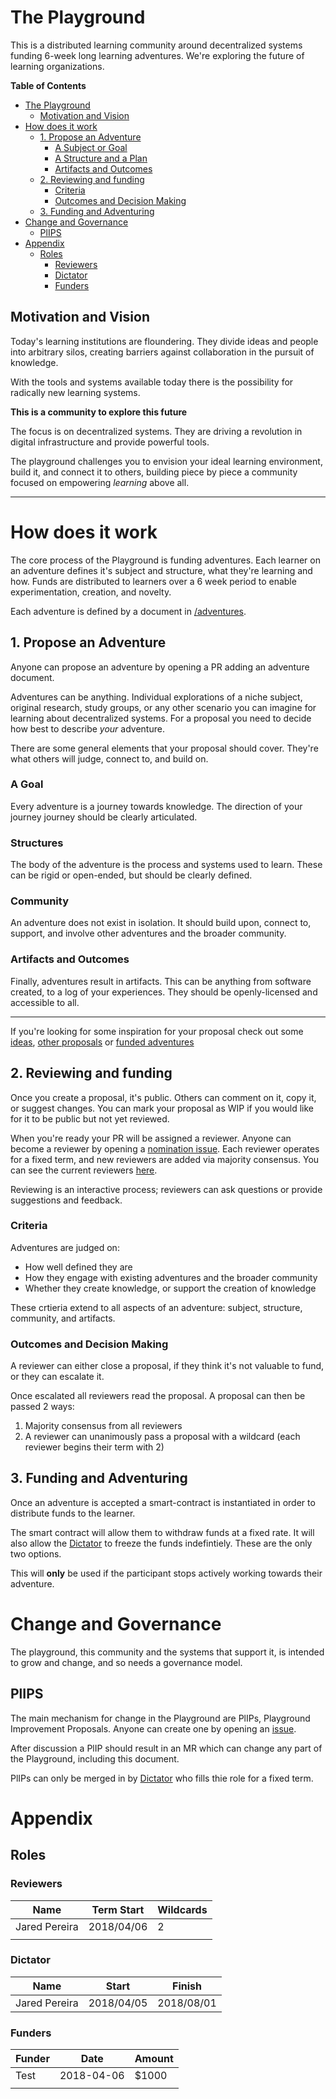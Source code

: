 # The Playground
This is a distributed learning community around decentralized systems funding 6-week
long learning adventures. We're exploring the future of learning organizations.

<!-- markdown-toc start - Don't edit this section. Run M-x markdown-toc-refresh-toc -->
**Table of Contents**

- [The Playground](#the-playground)
    - [Motivation and Vision](#motivation-and-vision)
- [How does it work](#how-does-it-work)
    - [1. Propose an Adventure](#1-propose-an-adventure)
        - [A Subject or Goal](#a-subject-or-goal)
        - [A Structure and a Plan](#a-structure-and-a-plan)
        - [Artifacts and Outcomes](#artifacts-and-outcomes)
    - [2. Reviewing and funding](#2-reviewing-and-funding)
        - [Criteria](#criteria)
        - [Outcomes and Decision Making](#outcomes-and-decision-making)
    - [3. Funding and Adventuring](#3-funding-and-adventuring)
- [Change and Governance](#change-and-governance)
    - [PlIPS](#plips)
- [Appendix](#appendix)
    - [Roles](#roles)
        - [Reviewers](#reviewers)
        - [Dictator](#dictator)
        - [Funders](#funders)

<!-- markdown-toc end -->

## Motivation and Vision
Today's learning institutions are floundering. They divide ideas and people into
arbitrary silos, creating barriers against collaboration in the pursuit of
knowledge.

With the tools and systems available today there is the possibility for
radically new learning systems.

**This is a community to explore this future**

The focus is on decentralized systems. They are driving a revolution in 
digital infrastructure and provide powerful tools.

The playground challenges you to envision your ideal learning environment, build
it, and connect it to others, building piece by piece a community focused on
empowering _learning_ above all.

----------

# How does it work
The core process of the Playground is funding adventures. Each learner on an
adventure defines it's subject and structure, what they're learning and how.
Funds are distributed to learners over a 6 week period to enable
experimentation, creation, and novelty.

Each adventure is defined by a document in [/adventures](/adventures).

## 1. Propose an Adventure
Anyone can propose an adventure by opening a PR adding an adventure
document.

Adventures can be anything. Individual explorations of a niche subject, original
research, study groups, or any other scenario you can imagine for learning about
decentralized systems. For a proposal you need to decide how best to describe
_your_ adventure.

There are some general elements that your proposal should cover. They're
what others will judge, connect to, and build on.

### A Goal
Every adventure is a journey towards knowledge. The direction of your journey
journey should be clearly articulated.

### Structures
The body of the adventure is the process and systems used to learn.
These can be rigid or open-ended, but should be clearly defined. 

### Community
An adventure does not exist in isolation. It should build upon, connect
to, support, and involve other adventures and the broader community.

### Artifacts and Outcomes
Finally, adventures result in artifacts. This can be anything from
software created, to a log of your experiences. They should be
openly-licensed and accessible to all.

-------------------

If you're looking for some inspiration for your proposal check out some
[ideas](https://gitlab.com/fathom/playground/issues?label_name%5B%5D=idea),
[other
proposals](https://gitlab.com/fathom/playground/issues?label_name%5B%5D=proposal)
or [funded adventures](/adventures)

## 2. Reviewing and funding
Once you create a proposal, it's public. Others can comment on it, copy it, or
suggest changes. You can mark your proposal as WIP if you would like for
it to be public but not yet reviewed.

When you're ready your PR will be assigned a reviewer. Anyone can become
a reviewer by opening a [nomination issue](https://gitlab.com/fathom/playground/issues/new?issuable_template=reviewer).
Each reviewer operates for a fixed term, and new reviewers are added via
majority consensus. You can see the current reviewers
[here](#reviewers).

Reviewing is an interactive process; reviewers can ask questions or
provide suggestions and feedback. 

### Criteria
Adventures are judged on:

- How well defined they are
- How they engage with existing adventures and the broader community
- Whether they create knowledge, or support the creation of knowledge

These crtieria extend to all aspects of an adventure: subject,
structure, community, and artifacts.

### Outcomes and Decision Making
A reviewer can either close a proposal, if they think it's not valuable
to fund, or they can escalate it.

Once escalated all reviewers read the proposal. A proposal can then be
passed 2 ways: 

1. Majority consensus from all reviewers
2. A reviewer can unanimously pass a proposal with a wildcard (each
reviewer begins their term with 2)

## 3. Funding and Adventuring
Once an adventure is accepted a smart-contract is instantiated in order
to distribute funds to the learner.

The smart contract will allow them to withdraw funds at a fixed rate. It
will also allow the [Dictator](#dictator) to freeze the
funds indefintiely. These are the only two options.

This will **only** be used if the participant stops actively working
towards their adventure.

# Change and Governance
The playground, this community and the systems that support it, is
intended to grow and change, and so needs a governance model.

## PlIPS
The main mechanism for change in the Playground are PlIPs, Playground
Improvement Proposals. Anyone can create one by opening an
[issue](https://gitlab.com/fathom/playground/issues/new?issuable_template=PlIP).

After discussion a PlIP should result in an MR which can change any
part of the Playground, including this document. 

PlIPs can only be merged in by [Dictator](#dictator) who fills thie role
for a fixed term. 


# Appendix

## Roles
### Reviewers
| Name          | Term Start | Wildcards |
|---------------|------------|-----------|
| Jared Pereira | 2018/04/06 | 2         |
|               |            |           |

### Dictator

| Name          | Start      | Finish     |
|---------------|------------|------------|
| Jared Pereira | 2018/04/05 | 2018/08/01 |


### Funders
| Funder | Date       | Amount |
|--------|------------|--------|
| Test   | 2018-04-06 | $1000  |
|        |            |        |
